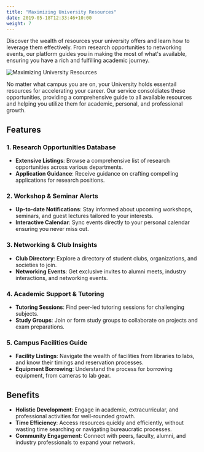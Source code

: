```yaml
---
title: "Maximizing University Resources"
date: 2019-05-18T12:33:46+10:00
weight: 7
---
```


Discover the wealth of resources your university offers and learn how to leverage them effectively. From research opportunities to networking events, our platform guides you in making the most of what's available, ensuring you have a rich and fulfilling academic journey.


![Maximizing University Resources](/images/austin-distel-nGc5RT2HmF0-unsplash.jpg)

No matter what campus you are on, your University holds essentail resources for accelerating your career. Our service consoldiates these opportunities, providing a comprehensive guide to all available resources and helping you utilize them for academic, personal, and professional growth.

## Features

### 1. **Research Opportunities Database**
- **Extensive Listings**: Browse a comprehensive list of research opportunities across various departments.
- **Application Guidance**: Receive guidance on crafting compelling applications for research positions.

### 2. **Workshop & Seminar Alerts**
- **Up-to-date Notifications**: Stay informed about upcoming workshops, seminars, and guest lectures tailored to your interests.
- **Interactive Calendar**: Sync events directly to your personal calendar ensuring you never miss out.

### 3. **Networking & Club Insights**
- **Club Directory**: Explore a directory of student clubs, organizations, and societies to join.
- **Networking Events**: Get exclusive invites to alumni meets, industry interactions, and networking events.

### 4. **Academic Support & Tutoring**
- **Tutoring Sessions**: Find peer-led tutoring sessions for challenging subjects.
- **Study Groups**: Join or form study groups to collaborate on projects and exam preparations.

### 5. **Campus Facilities Guide**
- **Facility Listings**: Navigate the wealth of facilities from libraries to labs, and know their timings and reservation processes.
- **Equipment Borrowing**: Understand the process for borrowing equipment, from cameras to lab gear.

## Benefits

- **Holistic Development**: Engage in academic, extracurricular, and professional activities for well-rounded growth.
- **Time Efficiency**: Access resources quickly and efficiently, without wasting time searching or navigating bureaucratic processes.
- **Community Engagement**: Connect with peers, faculty, alumni, and industry professionals to expand your network.

